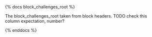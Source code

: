 {% docs block_challenges_root %}

The block_challenges_root taken from block headers. TODO check this column expectation, number?

{% enddocs %}
